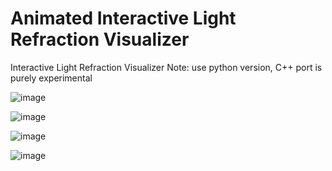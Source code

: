 # Animated Interactive Light Refraction Visualizer
Interactive Light Refraction Visualizer
Note: use python version, C++ port is purely experimental

![image](https://github.com/user-attachments/assets/696e2720-932a-415d-b571-a5f418c0018e)

![image](https://github.com/user-attachments/assets/638d2bdd-3a3a-483f-9ae5-44d04c689f27)

![image](https://github.com/user-attachments/assets/71c6d9b7-5600-4f35-929f-bc2c62b43289)

![image](https://github.com/user-attachments/assets/5f3e3e32-b19c-400f-a420-40cea79b8fee)

